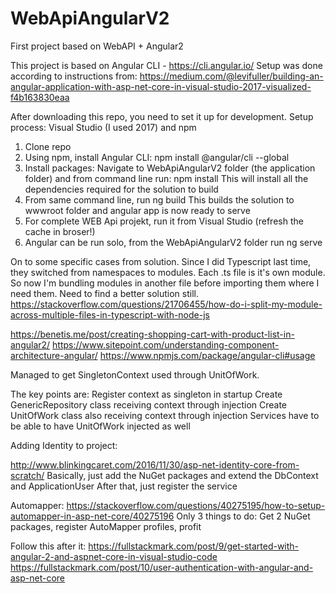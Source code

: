 # WebApiAngularV2
First project based on WebAPI + Angular2

This project is based on Angular CLI - https://cli.angular.io/
Setup was done according to instructions from:
https://medium.com/@levifuller/building-an-angular-application-with-asp-net-core-in-visual-studio-2017-visualized-f4b163830eaa


After downloading this repo, you need to set it up for development.
Setup process:
Visual Studio (I used 2017) and npm
1. Clone repo
2. Using npm, install Angular CLI: npm install @angular/cli --global
3. Install packages: Navigate to WebApiAngularV2 folder (the application folder) and from command line run: npm install
   This will install all the dependencies required for the solution to build
4. From same command line, run ng build
   This builds the solution to wwwroot folder and angular app is now ready to serve
5. For complete WEB Api projekt, run it from Visual Studio (refresh the cache in broser!)
6. Angular can be run solo, from the WebApiAngularV2 folder run ng serve


On to some specific cases from solution. 
Since I did Typescript last time, they switched from namespaces to modules. Each .ts file is it's own module. 
So now I'm bundling modules in another file before importing them where I need them. Need to find a better solution still. 
https://stackoverflow.com/questions/21706455/how-do-i-split-my-module-across-multiple-files-in-typescript-with-node-js

https://benetis.me/post/creating-shopping-cart-with-product-list-in-angular2/
https://www.sitepoint.com/understanding-component-architecture-angular/
https://www.npmjs.com/package/angular-cli#usage

Managed to get SingletonContext used through UnitOfWork. 

The key points are:
   Register context as singleton in startup
   Create GenericRepository class receiving context through injection
   Create UnitOfWork class also receiving context through injection
   Services have to be able to have UnitOfWork injected as well
   
Adding Identity to project:

   http://www.blinkingcaret.com/2016/11/30/asp-net-identity-core-from-scratch/
   Basically, just add the NuGet packages and extend the DbContext and ApplicationUser
   After that, just register the service
   
Automapper:
   https://stackoverflow.com/questions/40275195/how-to-setup-automapper-in-asp-net-core/40275196
   Only 3 things to do: Get 2 NuGet packages, register AutoMapper profiles, profit
   
Follow this after it: 
   https://fullstackmark.com/post/9/get-started-with-angular-2-and-aspnet-core-in-visual-studio-code
   https://fullstackmark.com/post/10/user-authentication-with-angular-and-asp-net-core
